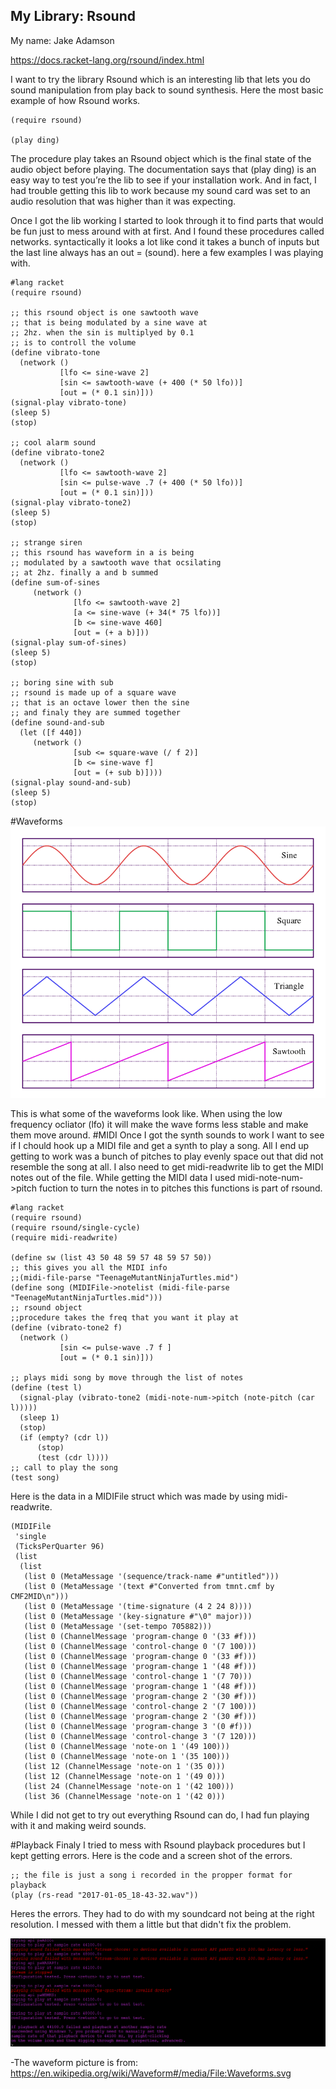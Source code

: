 ## My Library: Rsound
My name: Jake Adamson

https://docs.racket-lang.org/rsound/index.html

I want to try the library Rsound which is an interesting lib that lets you do sound manipulation from play back to sound synthesis. 
Here the most basic example of how Rsound works.

```racket
(require rsound)
 
(play ding)
```
The procedure play takes an Rsound object which is the final state of the audio object before playing. The documentation says that (play ding) is an easy way to test you’re the lib to see if your installation work. And in fact, I had trouble getting this lib to work because my sound card was set to an audio resolution that was higher than it was expecting. 

Once I got the lib working I started to look through it to find parts that would be fun just to mess around with at first. And I found these procedures called networks. syntactically it looks a lot like cond it takes a bunch of inputs but the last line always has an out = (sound). here a few examples I was playing with.

```racket
#lang racket
(require rsound)

;; this rsound object is one sawtooth wave
;; that is being modulated by a sine wave at
;; 2hz. when the sin is multiplyed by 0.1
;; is to controll the volume
(define vibrato-tone
  (network ()
           [lfo <= sine-wave 2]
           [sin <= sawtooth-wave (+ 400 (* 50 lfo))]
           [out = (* 0.1 sin)]))
(signal-play vibrato-tone)
(sleep 5)
(stop)

;; cool alarm sound
(define vibrato-tone2
  (network ()
           [lfo <= sawtooth-wave 2]
           [sin <= pulse-wave .7 (+ 400 (* 50 lfo))]
           [out = (* 0.1 sin)]))
(signal-play vibrato-tone2)
(sleep 5)
(stop)

;; strange siren
;; this rsound has waveform in a is being
;; modulated by a sawtooth wave that ocsilating
;; at 2hz. finally a and b summed
(define sum-of-sines
     (network ()
              [lfo <= sawtooth-wave 2]
              [a <= sine-wave (+ 34(* 75 lfo))]
              [b <= sine-wave 460]
              [out = (+ a b)]))
(signal-play sum-of-sines)
(sleep 5)
(stop)

;; boring sine with sub
;; rsound is made up of a square wave
;; that is an octave lower then the sine
;; and finaly they are summed together
(define sound-and-sub
  (let ([f 440])
     (network ()
              [sub <= square-wave (/ f 2)]
              [b <= sine-wave f]
              [out = (+ sub b)])))
(signal-play sound-and-sub)
(sleep 5)
(stop)
```
#Waveforms
![alt text][wave]

This is what some of the waveforms look like. When using the low frequency ocliator (lfo) it will make the wave forms less stable and make them move around.
#MIDI
Once I got the synth sounds to work I want to see if I chould hook up a MIDI file and get a synth to play a song. All I end up getting to work was a bunch of pitches to play evenly space out that did not resemble the song at all. I also need to get midi-readwrite lib to get the MIDI notes out of the file. While getting the MIDI data I used midi-note-num->pitch fuction to turn the notes in to pitches this functions is part of rsound.

```racket
#lang racket
(require rsound)
(require rsound/single-cycle)
(require midi-readwrite)

(define sw (list 43 50 48 59 57 48 59 57 50))
;; this gives you all the MIDI info
;;(midi-file-parse "TeenageMutantNinjaTurtles.mid")
(define song (MIDIFile->notelist (midi-file-parse "TeenageMutantNinjaTurtles.mid")))
;; rsound object
;;procedure takes the freq that you want it play at
(define (vibrato-tone2 f)
  (network ()
           [sin <= pulse-wave .7 f ]
           [out = (* 0.1 sin)]))

;; plays midi song by move through the list of notes
(define (test l)
  (signal-play (vibrato-tone2 (midi-note-num->pitch (note-pitch (car l)))))
  (sleep 1)
  (stop)
  (if (empty? (cdr l))
      (stop)
      (test (cdr l))))
;; call to play the song      
(test song)
```
Here is the data in a MIDIFile struct which was made by using midi-readwrite.
```racket
(MIDIFile
 'single
 (TicksPerQuarter 96)
 (list
  (list
   (list 0 (MetaMessage '(sequence/track-name #"untitled")))
   (list 0 (MetaMessage '(text #"Converted from tmnt.cmf by CMF2MID\n")))
   (list 0 (MetaMessage '(time-signature (4 2 24 8))))
   (list 0 (MetaMessage '(key-signature #"\0" major)))
   (list 0 (MetaMessage '(set-tempo 705882)))
   (list 0 (ChannelMessage 'program-change 0 '(33 #f)))
   (list 0 (ChannelMessage 'control-change 0 '(7 100)))
   (list 0 (ChannelMessage 'program-change 0 '(33 #f)))
   (list 0 (ChannelMessage 'program-change 1 '(48 #f)))
   (list 0 (ChannelMessage 'control-change 1 '(7 70)))
   (list 0 (ChannelMessage 'program-change 1 '(48 #f)))
   (list 0 (ChannelMessage 'program-change 2 '(30 #f)))
   (list 0 (ChannelMessage 'control-change 2 '(7 100)))
   (list 0 (ChannelMessage 'program-change 2 '(30 #f)))
   (list 0 (ChannelMessage 'program-change 3 '(0 #f)))
   (list 0 (ChannelMessage 'control-change 3 '(7 120)))
   (list 0 (ChannelMessage 'note-on 1 '(49 100)))
   (list 0 (ChannelMessage 'note-on 1 '(35 100)))
   (list 12 (ChannelMessage 'note-on 1 '(35 0)))
   (list 12 (ChannelMessage 'note-on 1 '(49 0)))
   (list 24 (ChannelMessage 'note-on 1 '(42 100)))
   (list 36 (ChannelMessage 'note-on 1 '(42 0)))
   ```
While I did not get to try out everything Rsound can do, I had fun playing with it and making weird sounds.

#Playback
Finaly I tried to mess with Rsound playback procedures but I kept getting errors. Here is the code and a screen shot of the errors.
```racket
;; the file is just a song i recorded in the propper format for playback
(play (rs-read "2017-01-05_18-43-32.wav"))
```
Heres the errors. They had to do with my soundcard not being at the right resolution. I messed with them a little but that didn't fix the problem.

![alt text][error]

-The waveform picture is from: https://en.wikipedia.org/wiki/Waveform#/media/File:Waveforms.svg
<!-- Links -->
[schedule]: https://github.com/oplS17projects/FP-Schedule
[markdown]: https://help.github.com/articles/markdown-basics/
[forking]: https://guides.github.com/activities/forking/
[ref-clone]: http://gitref.org/creating/#clone
[ref-commit]: http://gitref.org/basic/#commit
[ref-push]: http://gitref.org/remotes/#push
[pull-request]: https://help.github.com/articles/creating-a-pull-request
[wave]: https://github.com/Jake-The-Human/FP1/blob/master/780px-Waveforms.svg.png
[error]: https://github.com/Jake-The-Human/FP1/blob/master/error.PNG

